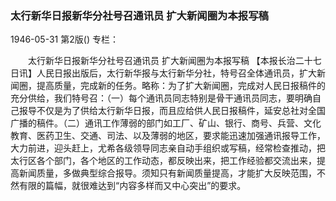 ### 太行新华日报新华分社号召通讯员  扩大新闻圈为本报写稿

1946-05-31
第2版()
专栏：

　　太行新华日报新华分社号召通讯员
    扩大新闻圈为本报写稿
    【本报长治二十七日讯】人民日报出版后，太行新华报与太行新华分社，特号召全体通讯员，扩大新闻圈，提高质量，完成新的任务。略称：为了扩大新闻圈，完成对人民日报稿件的充分供给，我们特号召：（一）每个通讯员同志特别是骨干通讯员同志，要明确自己报导不仅是为了供给太行新华日报，而且应给供人民日报稿件，延安总社对全国广播的稿件。（二）通讯工作薄弱的部门如工厂、矿山、银行、商号、兵营、文化教育、医药卫生、交通、司法、以及薄弱的地区，要求能迅速加强通讯报导工作，大力前进，迎头赶上，尤希各级领导同志亲自动手组织或写稿，经常检查推动，把太行区各个部门，各个地区的工作动态，都反映出来，把工作经验都交流出来，提高新闻质量，多做典型综合报导。须知只有新闻质量提高，才能扩大反映范围，不然有限的篇幅，就很难达到“内容多样而又中心突出”的要求。
